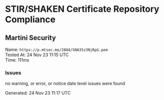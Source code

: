 # STIR/SHAKEN Certificate Repository Compliance

## Martini Security

Name: `https://p.mtsec.me/2884/SNA35z3NjRpG.pem`\
Tested At: 24 Nov 23 11:15 UTC\
Time: 111ms

### Issues

no warning, or error, or notice date level issues were found

Generated: 24 Nov 23 11:17 UTC